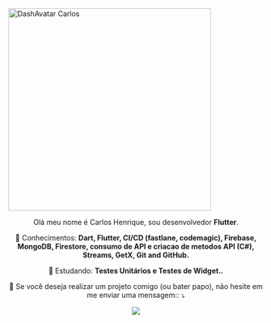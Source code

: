 <img src="images/plano_de_fundo_pixel.gif" min-width="1000px" max-width="1000px" width="400px" align="center" alt="DashAvatar Carlos">

<p align="center"> 
  Olá meu nome é Carlos Henrique, sou desenvolvedor <strong>Flutter</strong>.
</p>

<p align="center">
  🦄 Conhecimentos: <strong>Dart, Flutter, CI/CD (fastlane, codemagic), Firebase, MongoDB, Firestore, consumo de API e criacao de metodos API (C#), 
Streams, GetX, Git and GitHub.</strong>
</p>

<p align="center">
  🦄 Estudando: <strong>Testes Unitários e Testes de Widget..</strong>
</p>

<p align="center">
  💌 Se você deseja realizar um projeto comigo (ou bater papo), não hesite em me enviar uma mensagem:: ⤵️
</p>

<p align="center">  
  <a href="https://www.linkedin.com/in/carloshenriquetarabal/" alt="Linkedin">
  <img src="https://img.shields.io/badge/-Linkedin-0e76a8?style=for-the-badge&logo=Linkedin&logoColor=white&link=https://www.linkedin.com/in/carloshenriquetarabal/" /></a>
</p>  
